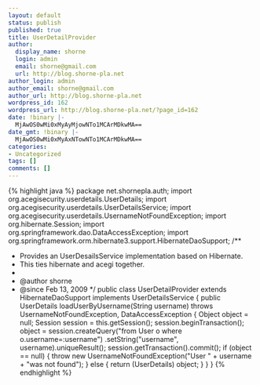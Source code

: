 ```yaml
---
layout: default
status: publish
published: true
title: UserDetailProvider
author:
  display_name: shorne
  login: admin
  email: shorne@gmail.com
  url: http://blog.shorne-pla.net
author_login: admin
author_email: shorne@gmail.com
author_url: http://blog.shorne-pla.net
wordpress_id: 162
wordpress_url: http://blog.shorne-pla.net/?page_id=162
date: !binary |-
  MjAwOS0wMi0xMyAyMjowNTo1MCArMDkwMA==
date_gmt: !binary |-
  MjAwOS0wMi0xMyAxNTowNTo1MCArMDkwMA==
categories:
- Uncategorized
tags: []
comments: []
---
```

{% highlight java %}
package net.shornepla.auth;
import org.acegisecurity.userdetails.UserDetails;
import org.acegisecurity.userdetails.UserDetailsService;
import org.acegisecurity.userdetails.UsernameNotFoundException;
import org.hibernate.Session;
import org.springframework.dao.DataAccessException;
import org.springframework.orm.hibernate3.support.HibernateDaoSupport;
/**
 * Provides an UserDesailsService implementation based on Hibernate.
 * This ties hibernate and acegi together.
 *
 * @author shorne
 * @since Feb 13, 2009
 */
public class UserDetailProvider extends HibernateDaoSupport implements UserDetailsService {
    public UserDetails loadUserByUsername(String username)
            throws UsernameNotFoundException, DataAccessException {
        Object object = null;
        Session session = this.getSession();
        session.beginTransaction();
        object = session.createQuery("from User o where o.username=:username")
                 .setString("username", username).uniqueResult();
        session.getTransaction().commit();
        if (object == null) {
            throw new UsernameNotFoundException("User " + username + "was not found");
        } else {
            return (UserDetails) object;
        }
    }
}
{% endhighlight %}

